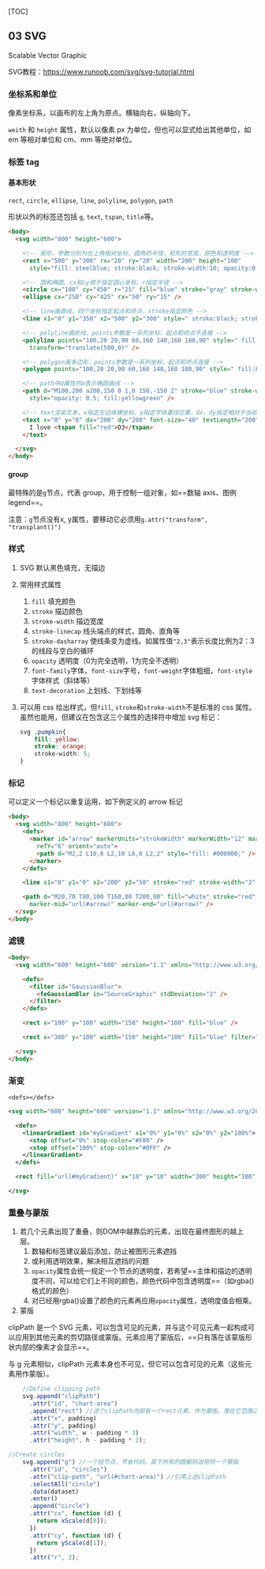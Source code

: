 [TOC]



## 03 SVG

Scalable Vector Graphic

SVG教程：https://www.runoob.com/svg/svg-tutorial.html

### 坐标系和单位

像素坐标系，以画布的左上角为原点。横轴向右，纵轴向下。

`weith` 和 `height` 属性，默认以像素 px 为单位，但也可以显式给出其他单位，如 em 等相对单位和 cm、mm 等绝对单位。

### 标签 tag

#### 基本形状

`rect`, `circle`, `ellipse`, `line`, `polyline`, `polygon`, `path`

形状以外的标签还包括 `g`, `text`, `tspan`, `title`等。

```html
<body>
  <svg width="800" height="600">

    <!-- 矩形，参数分别为左上角相对坐标，圆角的半径，矩形的宽高，颜色和透明度 -->
    <rect x="500" y="300" rx="20" ry="20" width="200" height="100"
      style="fill: steelblue; stroke:black; stroke-width:10; opacity:0.5" />

    <!-- 圆和椭圆，cx和cy用于指定圆心坐标，r指定半径 -->
    <circle cx="100" cy="450" r="25" fill="blue" stroke="gray" stroke-width="5" />
    <ellipse cx="250" cy="425" rx="50" ry="15" />

    <!-- line画直线，四个坐标指定起点和终点，stroke指定颜色 -->
    <line x1="0" y1="350" x2="500" y2="300" style=" stroke:black; stroke-width:4" />

    <!-- polyline画折线，points参数是一系列坐标，起点和终点不连接 -->
    <polyline points="100,20 20,90 60,160 140,160 180,90" style=" fill:white; stroke:black; stroke-width:3 "
      transform="translate(500,0)" />

    <!-- polygon画多边形，points参数是一系列坐标，起点和终点连接 -->
    <polygon points="100,20 20,90 60,160 140,160 180,90" style=" fill:LawnGreen; stroke:black; stroke-width:3 " />

    <!-- path中d属性的a表示椭圆曲线 -->
    <path d="M100,200 a200,150 0 1,0 150,-150 Z" stroke="blue" stroke-width="4"
      style="opacity: 0.5; fill:yellowgreen" />

    <!-- text渲染文本，x指定左边缘横坐标，y指定字体基线位置，dx、dy指定相对于当前位置平移的距离，textLength拉伸宽度，rotate字符旋转角度-->
    <text x="0" y="0" dx="200" dy="200" font-size="40" textLength="200" rotate='-15'>
      I love <tspan fill="red">D3</tspan>
    </text>

  </svg>
</body>
```



#### group

最特殊的是`g`节点，代表 group，用于控制一组对象，如==数轴 axis、图例 legend==。

注意：`g`节点没有x, y属性，要移动它必须用`g.attr("transform", "transplant()")`

### 样式

1. SVG 默认黑色填充，无描边

2. 常用样式属性

   1. `fill` 填充颜色
   2. `stroke` 描边颜色
   3. `stroke-width` 描边宽度
   4. `stroke-linecap` 线头端点的样式，圆角、直角等
   5. `stroke-dasharray` 使线条变为虚线。如属性值`"2,3"`表示长度比例为2：3的线段与空白的循环
   6. `opacity` 透明度（0为完全透明，1为完全不透明）
   7. `font-family`字体，`font-size`字号，`font-weight`字体粗细，`font-style`字体样式（斜体等）
   8. `text-decoration` 上划线、下划线等

3. 可以用 css 给出样式，但`fill`, `stroke`和`stroke-width`不是标准的 css 属性。虽然也能用，但建议在包含这三个属性的选择符中增加 svg 标记：

   ```css
   svg .pumpkin{
       fill: yellow;
       stroke: orange;
       stroke-width: 5;
   }
   ```

### 标记

可以定义一个标记以重复运用，如下例定义的 arrow 标记

```html
<body>
  <svg width="800" height="600">
    <defs>
      <marker id="arrow" markerUnits="strokeWidth" markerWidth="12" markerHeight="12" viewBox="0 0 12 12" refX="6"
        refY="6" orient="auto">
        <path d="M2,2 L10,6 L2,10 L6,6 L2,2" style="fill: #000000;" />
      </marker>
    </defs>

    <line x1="0" y1="0" x2="200" y2="50" stroke="red" stroke-width="2" marker-end="url(#arrow)" />

    <path d="M20,70 T80,100 T160,80 T200,90" fill="white" stroke="red" stroke-width="2" marker-start="url(#arrow)"
      marker-mid="url(#arrow)" marker-end="url(#arrow)" />
  </svg>
</body>
```

### 滤镜

```html
<body>
  <svg width="600" height="600" version="1.1" xmlns="http://www.w3.org/2000/svg">

    <defs>
      <filter id="GaussianBlur">
        <feGaussianBlur in="SourceGraphic" stdDeviation="2" />
      </filter>
    </defs>

    <rect x="100" y="100" width="150" height="100" fill="blue" />

    <rect x="300" y="100" width="150" height="100" fill="blue" filter="url(#GaussianBlur)" />

  </svg>
</body>
```

### 渐变

`<defs></defs>`

```svg
<svg width="600" height="600" version="1.1" xmlns="http://www.w3.org/2000/svg">

  <defs>
    <linearGradient id="myGradient" x1="0%" y1="0%" x2="0%" y2="100%">
      <stop offset="0%" stop-color="#F00" />
      <stop offset="100%" stop-color="#0FF" />
    </linearGradient>
  </defs>

  <rect fill="url(#myGradient)" x="10" y="10" width="300" height="100" />

</svg>
```

### 重叠与蒙版

1. 若几个元素出现了重叠，则DOM中越靠后的元素，出现在最终图形的越上层。
   1. 数轴和标签建议最后添加，防止被图形元素遮挡
   2. 或利用透明效果，解决相互遮挡的问题
   3. `opacity`属性会统一规定一个节点的透明度，若希望==主体和描边的透明度不同，可以给它们上不同的颜色，颜色代码中包含透明度==（如rgba()格式的颜色）
   4. 对已经用rgba()设置了颜色的元素再应用`opacity`属性，透明度值会相乘。
2. 蒙版

clipPath 是一个 SVG 元素，可以包含可见的元素，并与这个可见元素一起构成可以应用到其他元素的剪切路径或蒙版。元素应用了蒙版后，==只有落在该蒙版形状内部的像素才会显示==。

与 g 元素相似，clipPath 元素本身也不可见，但它可以包含可见的元素（这些元素用作蒙版）。

```javascript
    //Define clipping path
    svg.append("clipPath")
      .attr("id", "chart-area")
      .append("rect") //这个clipPath内部有一个rect元素，作为蒙版。落在它范围之外的元素不会被显示。
      .attr("x", padding)
      .attr("y", padding)
      .attr("width", w - padding * 3)
      .attr("height", h - padding * 2);

//Create circles
    svg.append("g") //一个组节点，节省代码。其下所有的圆都将适用同一个蒙版
      .attr("id", "circles")
      .attr("clip-path", "url(#chart-area)") //引用上述clipPath
      .selectAll("circle")
      .data(dataset)
      .enter()
      .append("circle")
      .attr("cx", function (d) {
        return xScale(d[0]);
      })
      .attr("cy", function (d) {
        return yScale(d[1]);
      })
      .attr("r", 2);
```


